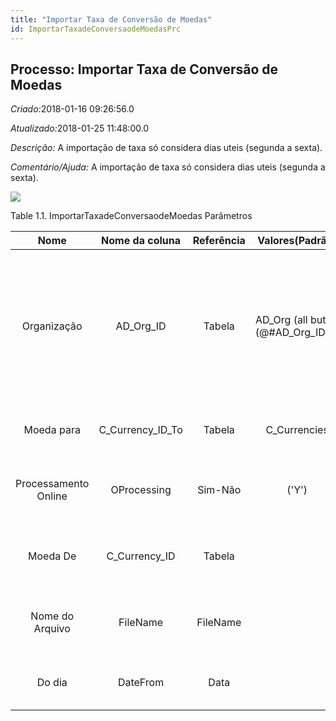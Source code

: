 ```yaml
---
title: "Importar Taxa de Conversão de Moedas"
id: ImportarTaxadeConversaodeMoedasPrc
---
```

<div id="d118973e1" class="section chapter">

<div class="titlepage">

<div>

<div>

## Processo: Importar Taxa de Conversão de Moedas

</div>

</div>

</div>

<span class="emphasis"> *Criado:*</span>2018-01-16 09:26:56.0

<span class="emphasis">*Atualizado:*</span>2018-01-25 11:48:00.0

<span class="emphasis"> *Descrição:* </span>A importação de taxa só
considera dias uteis (segunda a sexta).

<span class="emphasis"> *Comentário/Ajuda:* </span>A importação de taxa
só considera dias uteis (segunda a sexta).

![](/img/manual/ImportarTaxadeConversaodeMoedas.png)

<div id="d118973e22" class="table">

<div class="table-title">

Table 1.1. ImportarTaxadeConversaodeMoedas
Parâmetros

</div>

<div class="table-contents">

|         Nome         |   Nome da coluna    | Referência |           Valores(Padrão)            |                 Descrição                 |                                                                      Comentário/Ajuda                                                                       |
| :------------------: | :-----------------: | :--------: | :----------------------------------: | :---------------------------------------: | :---------------------------------------------------------------------------------------------------------------------------------------------------------: |
|     Organização      |     AD\_Org\_ID     |   Tabela   | AD\_Org (all but 0)(@\#AD\_Org\_ID@) | Entidade organizacional dentro da Empresa | Uma "Organização" é uma unidade de sua "Empresa" ou "Entidade Legal" - os exemplos são loja, departamento. Você pode compartilhar dados entre organizações. |
|      Moeda para      | C\_Currency\_ID\_To |   Tabela   |            C\_Currencies             |             Moeda de Destino              |                                               A "Moeda para" define a moeda alvo para esta taxa de conversão.                                               |
| Processamento Online |     OProcessing     |  Sim-Não   |                ('Y')                 | Este pagamento pode ser processado online |                                         O "Processamento Online" indica se o pagamento pode ser processado online.                                          |
|       Moeda De       |   C\_Currency\_ID   |   Tabela   |                                      |        A Moeda para este registro         |                                      Indica a moeda a ser utilizada ao fazer processos ou relatórios com este registro                                      |
|   Nome do Arquivo    |      FileName       |  FileName  |                                      |       Nome do arquivo local ou URL        |                                 Nome de um arquivo no espaço de diretórios local - ou URL (file://.., http://.., ftp://..)                                  |
|        Do dia        |      DateFrom       |    Data    |                                      |    Data inicial de uma faixa de datas     |                                                O campo "Do dia" indica a data inicial de uma faixa de datas.                                                |

</div>

</div>

  

</div>

